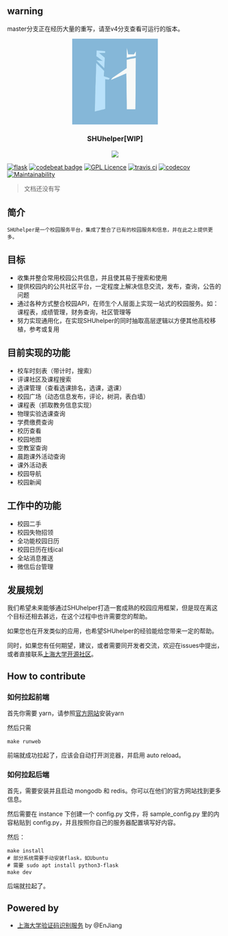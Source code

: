 
## warning
master分支正在经历大量的重写，请至v4分支查看可运行的版本。

<div  align="center">    
<img src="logo.png" width = "200" height = "200" alt="SHUhelper" align=center />
<h3>SHUhelper[WIP]</h3>
</div>
<div  align="center">    
<img src="doc/usage.gif" align=center />
</div>

[![flask](http://flask.pocoo.org/static/badges/made-with-flask-s.png)](http://flask.pocoo.org/)
[![codebeat badge](https://codebeat.co/badges/97b9864b-ffc5-497a-a4bd-27d73cc95e46)](https://codebeat.co/projects/github-com-shuopensourcecommunity-shuhelper-master)
[![GPL Licence](https://badges.frapsoft.com/os/gpl/gpl.svg?v=103)](https://opensource.org/licenses/GPL-3.0/)
[![travis ci](https://api.travis-ci.org/shuopensourcecommunity/SHUhelper.svg?branch=master)](https://travis-ci.org/shuopensourcecommunity/SHUhelper)
[![codecov](https://codecov.io/gh/shuopensourcecommunity/SHUhelper/branch/master/graph/badge.svg)](https://codecov.io/gh/shuopensourcecommunity/SHUhelper)
[![Maintainability](https://api.codeclimate.com/v1/badges/a73c427338c8d7add064/maintainability)](https://codeclimate.com/github/shuopensourcecommunity/SHUhelper/maintainability)
<!-- [![Code Health](https://landscape.io/github/shuopensourcecommunity/SHUhelper/master/landscape.svg?style=flat)](https://landscape.io/github/shuopensourcecommunity/SHUhelper/master) -->
> 文档还没有写

## 简介
    SHUhelper是一个校园服务平台，集成了整合了已有的校园服务和信息，并在此之上提供更多。

## 目标

* 收集并整合常用校园公共信息，并且使其易于搜索和使用
* 提供校园内的公共社区平台，一定程度上解决信息交流，发布，查询，公告的问题
* 通过各种方式整合校园API，在师生个人层面上实现一站式的校园服务。如：课程表，成绩管理，财务查询，社区管理等
* 努力实现通用化，在实现SHUhelper的同时抽取高层逻辑以方便其他高校移植，参考或复用

## 目前实现的功能

* 校车时刻表（带计时，搜索）
* 评课社区及课程搜索
* 选课管理（查看选课排名，选课，退课）
* 校园广场（动态信息发布，评论，树洞，表白墙）
* 课程表（抓取教务信息实现）
* 物理实验选课查询
* 学费缴费查询
* 校历查看
* 校园地图
* 空教室查询
* 晨跑课外活动查询
* 课外活动表
* 校园导航
* 校园新闻

## 工作中的功能

* 校园二手
* 校园失物招领
* 全功能校园日历
* 校园日历在线ical
* 全站消息推送
* 微信后台管理

## 发展规划

我们希望未来能够通过SHUhelper打造一套成熟的校园应用框架，但是现在离这个目标还相去甚远，在这个过程中也许需要您的帮助。

如果您也在开发类似的应用，也希望SHUhelper的经验能给您带来一定的帮助。

同时，如果您有任何期望，建议，或者需要同开发者交流，欢迎在issues中提出，或者直接联系[上海大学开源社区](https://osc.shu.edu.cn)。

## How to contribute

### 如何拉起前端

首先你需要 yarn，请参照[官方网站](https://yarnpkg.com/zh-Hans/docs/install)安装yarn

然后只需
```shell
make runweb
```
前端就成功拉起了，应该会自动打开浏览器，并启用 auto reload。

### 如何拉起后端

首先，需要安装并且启动 mongodb 和 redis。你可以在他们的官方网站找到更多信息。

然后需要在 instance 下创建一个 config.py 文件，将 sample_config.py 里的内容粘贴到 config.py，并且按照你自己的服务器配置填写好内容。

然后：

```shell
make install
# 部分系统需要手动安装flask，如Ubuntu
# 需要 sudo apt install python3-flask
make dev
```
后端就拉起了。

## Powered by

* [上海大学验证码识别服务](https://github.com/shuopensourcecommunity/anti-captcha.shuosc.org) by @EnJiang
